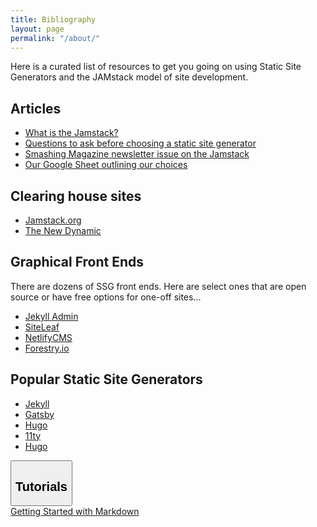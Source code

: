 ```yaml
---
title: Bibliography
layout: page
permalink: "/about/"
---
```


Here is a curated list of resources to get you going on using Static Site Generators and the JAMstack model of site development.
## Articles
* [What is the Jamstack?](http://)
* [Questions to ask before choosing a static site generator](https://www.ample.co/blog/questions-to-ask-before-choosing-a-static-site-generator)
* [Smashing Magazine newsletter issue on the Jamstack](https://mailchi.mp/smashingmagazine/smashing-newsletter-293-jamstack-headless-static-site-generators) 
* [Our Google Sheet outlining our choices](https://docs.google.com/spreadsheets/d/1gkAqEPK-7lSijFhsh0xdPb3e2cZjxTsQ63yuBcBDxUo/edit?usp=sharing)
## Clearing house sites
* [Jamstack.org](https://jamstack.org/)
* [The New Dynamic](https://www.tnd.dev/)
## Graphical Front Ends
There are dozens of SSG front ends. Here are select ones that are open source or have free options for one-off sites...

* [Jekyll Admin](https://jekyll.github.io/jekyll-admin/)
* [SiteLeaf](https://www.siteleaf.com/)
* [NetlifyCMS]()
* [Forestry.io]()
## Popular Static Site Generators
* [Jekyll]()
* [Gatsby]()
* [Hugo]()
* [11ty]()
* [Hugo]()



<div class="accordion accordion-flush" id="accordionFlushExample" markdown="1">
  <div class="accordion-item">
      <button class="accordion-button collapsed" type="button" data-bs-toggle="collapse" data-bs-target="#flush-collapseOne" aria-expanded="false" aria-controls="flush-collapseOne">
        <h2 class="accordion-header" id="flush-headingOne">Tutorials</h2>
      </button>
    <div id="flush-collapseOne" class="accordion-collapse collapse" aria-labelledby="flush-headingOne" data-bs-parent="#accordionFlushExample">
      <div class="accordion-body">
      <a href="https://www.markdownguide.org/getting-started/">Getting Started with Markdown</a>
      </div>
    </div>
  </div>
  </div>



